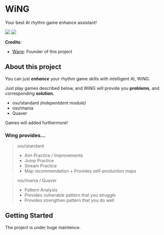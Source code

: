 # WiNG
Your best AI rhythm game enhance assistant!   

<img src="https://images8.alphacoders.com/111/1115544.png">   

 <img src="https://img.shields.io/badge/python-3670A0?style=for-the-badge&logo=python&logoColor=ffdd54" />


**Credits**:
- [Wane](https://github.com/NeoMaster831): Founder of this project   


## About this project
You can just ***enhance*** your rhythm game skills with intelligent AI, WiNG.   

Just play games described below, and WiNG will provide you **problems**, and corresponding **solution**.   

* osu!standard *(indepentdent module)*
* osu!mania
* Quaver

Games will added furthermore!   

### Wing provides...

> osu!standard
> + Aim Practice / Improvements
> + Jump Practice
> + Stream Practice
> + Map recommendation + Provides self-production maps

> osu!mania / Quaver
> + Pattern Analysis
> + Provides vulnerable pattern that you struggle
> + Provides strengthen pattern that you do well

## Getting Started

The project is under huge maintence.